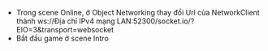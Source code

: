 + Trong scene Online, ở Object Networking thay đổi Url của NetworkClient thành ws://Địa chỉ IPv4 mạng LAN:52300/socket.io/?EIO=3&transport=websocket
+ Bắt đầu game ở scene Intro
